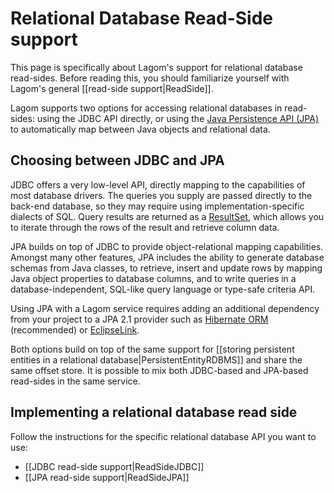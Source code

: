 # Relational Database Read-Side support

This page is specifically about Lagom's support for relational database read-sides.  Before reading this, you should familiarize yourself with Lagom's general [[read-side support|ReadSide]].

Lagom supports two options for accessing relational databases in read-sides: using the JDBC API directly, or using the [Java Persistence API (JPA)](http://www.oracle.com/technetwork/java/javaee/tech/persistence-jsp-140049.html) to automatically map between Java objects and relational data.

## Choosing between JDBC and JPA

JDBC offers a very low-level API, directly mapping to the capabilities of most database drivers. The queries you supply are passed directly to the back-end database, so they may require using implementation-specific dialects of SQL. Query results are returned as a [ResultSet](http://docs.oracle.com/javase/7/docs/api/java/sql/ResultSet.html), which allows you to iterate through the rows of the result and retrieve column data.

JPA builds on top of JDBC to provide object-relational mapping capabilities. Amongst many other features, JPA includes the ability to generate database schemas from Java classes, to retrieve, insert and update rows by mapping Java object properties to database columns, and to write queries in a database-independent, SQL-like query language or type-safe criteria API.

Using JPA with a Lagom service requires adding an additional dependency from your project to a JPA 2.1 provider such as [Hibernate ORM](http://hibernate.org/orm/) (recommended) or [EclipseLink](http://www.eclipse.org/eclipselink/).

Both options build on top of the same support for [[storing persistent entities in a relational database|PersistentEntityRDBMS]] and share the same offset store. It is possible to mix both JDBC-based and JPA-based read-sides in the same service.

## Implementing a relational database read side

Follow the instructions for the specific relational database API you want to use:

* [[JDBC read-side support|ReadSideJDBC]]
* [[JPA read-side support|ReadSideJPA]]
